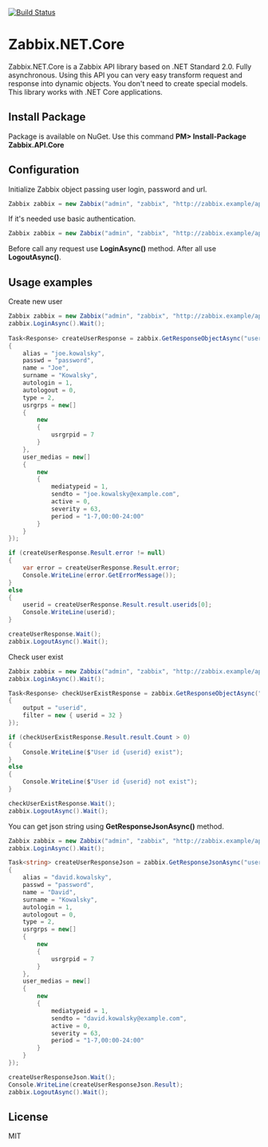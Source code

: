 [![Build Status](https://travis-ci.org/aslabicki/Zabbix.API.Core.svg?branch=master)](https://travis-ci.org/aslabicki/Zabbix.API.Core)

# Zabbix.NET.Core

Zabbix.NET.Core is a Zabbix API library based on .NET Standard 2.0. Fully asynchronous. 
Using this API you can very easy transform request and response into dynamic objects. You don't need to create special models.
This library works with .NET Core applications.

## Install Package

Package is available on NuGet. Use this command **PM> Install-Package Zabbix.API.Core**

## Configuration

Initialize Zabbix object passing user login, password and url.
```cs
Zabbix zabbix = new Zabbix("admin", "zabbix", "http://zabbix.example/api_jsonrpc.php");
```
If it's needed use basic authentication.
```cs
Zabbix zabbix = new Zabbix("admin", "zabbix", "http://zabbix.example/api_jsonrpc.php", true);
```

Before call any request use **LoginAsync()** method. After all use  **LogoutAsync()**.

## Usage examples

Create new user
```cs
Zabbix zabbix = new Zabbix("admin", "zabbix", "http://zabbix.example/api_jsonrpc.php");
zabbix.LoginAsync().Wait();
			
Task<Response> createUserResponse = zabbix.GetResponseObjectAsync("user.create", new
{
    alias = "joe.kowalsky",
    passwd = "password",
    name = "Joe",
    surname = "Kowalsky",
    autologin = 1,
    autologout = 0,
    type = 2,
    usrgrps = new[]
    {
        new
        {
            usrgrpid = 7
        }
    },
    user_medias = new[]
    {
        new
        {
            mediatypeid = 1,
            sendto = "joe.kowalsky@example.com",
            active = 0,
            severity = 63,
            period = "1-7,00:00-24:00"
        }
    }
});

if (createUserResponse.Result.error != null)
{
    var error = createUserResponse.Result.error;
    Console.WriteLine(error.GetErrorMessage());
}
else
{
    userid = createUserResponse.Result.result.userids[0];
    Console.WriteLine(userid);
}

createUserResponse.Wait();
zabbix.LogoutAsync().Wait();
```

Check user exist
```cs
Zabbix zabbix = new Zabbix("admin", "zabbix", "http://zabbix.example/api_jsonrpc.php");
zabbix.LoginAsync().Wait();

Task<Response> checkUserExistResponse = zabbix.GetResponseObjectAsync("user.get", new
{
    output = "userid",
    filter = new { userid = 32 }
});

if (checkUserExistResponse.Result.result.Count > 0)
{
    Console.WriteLine($"User id {userid} exist");
}
else
{
    Console.WriteLine($"User id {userid} not exist");
}

checkUserExistResponse.Wait();
zabbix.LogoutAsync().Wait();
```

You can get json string using **GetResponseJsonAsync()** method.

```cs
Zabbix zabbix = new Zabbix("admin", "zabbix", "http://zabbix.example/api_jsonrpc.php");
zabbix.LoginAsync().Wait();

Task<string> createUserResponseJson = zabbix.GetResponseJsonAsync("user.create", new
{
    alias = "david.kowalsky",
    passwd = "password",
    name = "David",
    surname = "Kowalsky",
    autologin = 1,
    autologout = 0,
    type = 2,
    usrgrps = new[]
    {
        new
        {
            usrgrpid = 7
        }
    },
    user_medias = new[]
    {
        new
        {
            mediatypeid = 1,
            sendto = "david.kowalsky@example.com",
            active = 0,
            severity = 63,
            period = "1-7,00:00-24:00"
        }
    }
});

createUserResponseJson.Wait();
Console.WriteLine(createUserResponseJson.Result);
zabbix.LogoutAsync().Wait();
```

## License

MIT